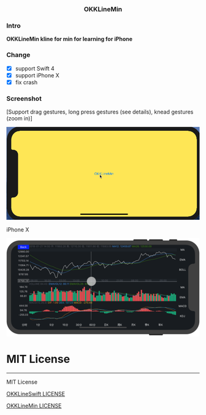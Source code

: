 <H3 align="center">OKKLineMin</H3>

### Intro

**OKKLineMin kline for min for learning for iPhone**

### Change 
- [x] support Swift 4
- [x] support iPhone X
- [x] fix crash

### Screenshot

[Support drag gestures, long press gestures (see details), knead gestures (zoom in)]

![OKKLineMin](https://github.com/ccworld1000/OKKLineMin/blob/master/Screenshot/OKKLineMin.gif)

iPhone X

![X](https://github.com/ccworld1000/OKKLineMin/blob/master/Screenshot/X.png) 


# MIT License
***

MIT License

[OKKLineSwift LICENSE](LICENSE.MIT/LICENSE.OKKLineSwift.txt)

[OKKLineMin LICENSE](LICENSE.MIT/LICENSE.OKKLineMin.txt) 

